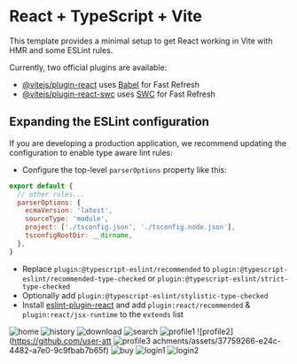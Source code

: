 # React + TypeScript + Vite

This template provides a minimal setup to get React working in Vite with HMR and some ESLint rules.

Currently, two official plugins are available:

- [@vitejs/plugin-react](https://github.com/vitejs/vite-plugin-react/blob/main/packages/plugin-react/README.md) uses [Babel](https://babeljs.io/) for Fast Refresh
- [@vitejs/plugin-react-swc](https://github.com/vitejs/vite-plugin-react-swc) uses [SWC](https://swc.rs/) for Fast Refresh

## Expanding the ESLint configuration

If you are developing a production application, we recommend updating the configuration to enable type aware lint rules:

- Configure the top-level `parserOptions` property like this:

```js
export default {
  // other rules...
  parserOptions: {
    ecmaVersion: 'latest',
    sourceType: 'module',
    project: ['./tsconfig.json', './tsconfig.node.json'],
    tsconfigRootDir: __dirname,
  },
}
```

- Replace `plugin:@typescript-eslint/recommended` to `plugin:@typescript-eslint/recommended-type-checked` or `plugin:@typescript-eslint/strict-type-checked`
- Optionally add `plugin:@typescript-eslint/stylistic-type-checked`
- Install [eslint-plugin-react](https://github.com/jsx-eslint/eslint-plugin-react) and add `plugin:react/recommended` & `plugin:react/jsx-runtime` to the `extends` list





![home](https://github.com/user-attachments/assets/f9ca8382-166a-4709-9739-13cb92765e84)
![history](https://github.com/user-attachments/assets/39e4a3c3-f4ca-41c6-901a-0b2b0baaed3e)
![download](https://github.com/user-attachments/assets/8bfe6ce4-9fc5-481f-9d7f-8c24d2c005ad)
![search](https://github.com/user-attachments/assets/e8cf43a2-284a-4549-b913-ac77d6483958)
![profile1](https://github.com/user-attachments/assets/1e46fe8f-bb97-4143-a9a3-6c6b2f3cd0fe)
![profile2](https://github.com/user-att
![profile3](https://github.com/user-attachments/assets/da4adac3-502b-4741-a3dc-13586ca5b2f6)
achments/assets/37759266-e24c-4482-a7e0-9c9fbab7b65f)
![buy](https://github.com/user-attachments/assets/e6a55844-a4be-4fa1-8ade-0072e85606fa)
![login1](https://github.com/user-attachments/assets/5fadb348-c7dd-4d51-9ffe-75228c98515b)
![login2](https://github.com/user-attachments/assets/67afad6f-635f-4c30-a301-bd3fb6f7bb56)

